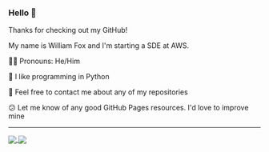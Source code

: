 ### Hello 👋

Thanks for checking out my GitHub!

My name is William Fox and I'm starting a SDE at AWS.

🧗‍♂️ Pronouns: He/Him

🐍 I like programming in Python

📧 Feel free to contact me about any of my repositories

😕 Let me know of any good GitHub Pages resources. I'd love to improve mine

<!--
**ruberVulpes/rubervulpes** is a ✨ _special_ ✨ repository because its `README.md` (this file) appears on your GitHub profile.

Here are some ideas to get you started:

- 🔭 I’m currently working on ...
- 🌱 I’m currently learning ...
- 👯 I’m looking to collaborate on ...
- 🤔 I’m looking for help with ...
- 💬 Ask me about ...
- 📫 How to reach me: ...
- 😄 Pronouns: ...
- ⚡ Fun fact: ...
-->


---

<a href="https://github.com/anuraghazra/github-readme-stats">
  <img align="center" src="https://github-readme-stats.vercel.app/api?username=rubervulpes&count_private=true&theme=dark&show_icons=true" />
</a>
<a href="https://github.com/anuraghazra/github-readme-stats">
  <img align="center" src="https://github-readme-stats.vercel.app/api/top-langs/?username=rubervulpes&langs_count=5&theme=dark&layout=compact" />
</a>
